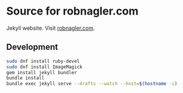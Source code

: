 # Source for robnagler.com

Jekyll website. Visit [robnagler.com](https://www.robnagler.com).

## Development

```sh
sudo dnf install ruby-devel
sudo dnf install ImageMagick
gem install jekyll bundler
bundle install
bundle exec jekyll serve --drafts --watch --host=$(hostname -i)
```
